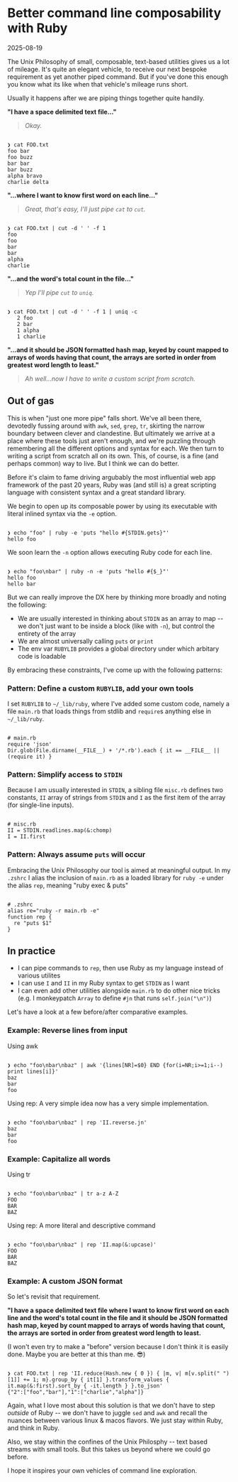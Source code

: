 # Better command line composability with Ruby

2025-08-19

The Unix Philosophy of small, composable, text-based utilities gives us a lot of mileage. It's quite an elegant vehicle, to receive our next bespoke requirement as yet another piped command. But if you've done this enough you know what its like when that vehicle's mileage runs short.

Usually it happens after we are piping things together quite handily.

**"I have a space delimited text file..."**

> *Okay.*

<pre><code class="language-bash">
❯ cat FOO.txt
foo bar
foo buzz
bar bar
bar buzz
alpha bravo
charlie delta
</code></pre>

**"...where I want to know first word on each line..."**

> *Great, that's easy, I'll just pipe `cat` to `cut`.*

<pre><code class="language-bash">
❯ cat FOO.txt | cut -d ' ' -f 1
foo
foo
bar
bar
alpha
charlie
</code></pre>

**"...and the word's total count in the file..."**

> *Yep I'll pipe `cut` to `uniq`.*

<pre><code class="language-bash">
❯ cat FOO.txt | cut -d ' ' -f 1 | uniq -c
   2 foo
   2 bar
   1 alpha
   1 charlie
</code></pre>

**"...and it should be JSON formatted hash map, keyed by count mapped to arrays of words having that count, the arrays are sorted in order from greatest word length to least."**

> *Ah well...now I have to write a custom script from scratch.*

## Out of gas

This is when "just one more pipe" falls short. We've all been there, devotedly fussing around with `awk`, `sed`, `grep`, `tr`, skirting the narrow boundary between clever and clandestine. But ultimately we arrive at a place where these tools just aren't enough, and we're puzzling through remembering all the different options and syntax for each. We then turn to writing a script from scratch all on its own. This, of course, is a fine (and perhaps common) way to live. But I think we can do better.

Before it's claim to fame driving argubably the most influential web app framework of the past 20 years, Ruby was (and still is) a great scripting language with consistent syntax and a great standard library.

We begin to open up its composable power by using its executable with literal inlined syntax via the `-e` option.

<pre><code class="language-bash">
❯ echo "foo" | ruby -e 'puts "hello #{STDIN.gets}"'
hello foo
</code></pre>

We soon learn the `-n` option allows executing Ruby code for each line.

<pre><code class="language-bash">
❯ echo "foo\nbar" | ruby -n -e 'puts "hello #{$_}"'
hello foo
hello bar
</code></pre>

But we can really improve the DX here by thinking more broadly and noting the following:

* We are usually interested in thinking about `STDIN` as an array to map -- we don't just want to be inside a block (like with `-n`), but control the entirety of the array
* We are almost universally calling `puts` or `print`
* The env var `RUBYLIB` provides a global directory under which arbitary code is loadable

By embracing these constraints, I've come up with the following patterns:

### Pattern: Define a custom `RUBYLIB`, add your own tools

I set `RUBYLIB` to `~/_lib/ruby`, where I've added some custom code, namely a file `main.rb` that loads things from stdlib and `require`s anything else in `~/_lib/ruby`.

<pre><code class="language-ruby">
# main.rb
require 'json'
Dir.glob(File.dirname(__FILE__) + '/*.rb').each { it == __FILE__ || (require it) }
</code></pre>

### Pattern: Simplify access to `STDIN`

Because I am usually interested in `STDIN`, a sibling file `misc.rb` defines two constants, `II` array of strings from `STDIN` and `I` as the first item of the array (for single-line inputs).

<pre><code class="language-ruby">
# misc.rb
II = STDIN.readlines.map(&:chomp)
I = II.first
</code></pre>

### Pattern: Always assume `puts` will occur

Embracing the Unix Philosophy our tool is aimed at meaningful output. In my `.zshrc` I alias the inclusion of `main.rb` as a loaded library for `ruby -e` under the alias `rep`, meaning "ruby exec & puts"

<pre><code class="language-bash">
# .zshrc
alias re="ruby -r main.rb -e"
function rep {
  re "puts $1"
}
</code></pre>

## In practice

* I can pipe commands to `rep`, then use Ruby as my language instead of various utilites
* I can use `I` and `II` in my Ruby syntax to get `STDIN` as I want
* I can even add other utilities alongside `main.rb` to do other nice tricks (e.g. I monkeypatch `Array` to define `#jn` that runs `self.join("\n")`)

Let's have a look at a few before/after comparative examples.

### Example: Reverse lines from input

Using awk

<pre><code class="language-bash">
❯ echo "foo\nbar\nbaz" | awk '{lines[NR]=$0} END {for(i=NR;i>=1;i--) print lines[i]}'
baz
bar
foo
</code></pre>

Using rep: A very simple idea now has a very simple implementation.

<pre><code class="language-bash">
❯ echo "foo\nbar\nbaz" | rep 'II.reverse.jn'
baz
bar
foo
</code></pre>

### Example: Capitalize all words

Using tr

<pre><code class="language-bash">
❯ echo "foo\nbar\nbaz" | tr a-z A-Z
FOO
BAR
BAZ
</code></pre>

Using rep: A more literal and descriptive command

<pre><code class="language-bash">
❯ echo "foo\nbar\nbaz" | rep 'II.map(&:upcase)'
FOO
BAR
BAZ
</code></pre>

### Example: A custom JSON format

So let's revisit that requirement.

**"I have a space delimited text file where I want to know first word on each line and the word's total count in the file and it should be JSON formatted hash map, keyed by count mapped to arrays of words having that count, the arrays are sorted in order from greatest word length to least.**

(I won't even try to make a "before" version because I don't think it is easily done. Maybe you are better at this than me. 😎)

<pre><code class="language-bash">
❯ cat FOO.txt | rep 'II.reduce(Hash.new { 0 }) { |m, v| m[v.split(" ")[1]] += 1; m}.group_by { it[1] }.transform_values { it.map(&:first).sort_by { -it.length } }.to_json'
{"2":["foo","bar"],"1":["charlie","alpha"]}
</code></pre>

Again, what I love most about this solution is that we don't have to step *outside* of Ruby -- we don't have to juggle `sed` and `awk` and recall the nuances between various linux & macos flavors. We just stay within Ruby, and think in Ruby.

Also, we stay within the confines of the Unix Philosphy -- text based streams with small tools. But this takes us beyond where we could go before.

I hope it inspires your own vehicles of command line exploration.
